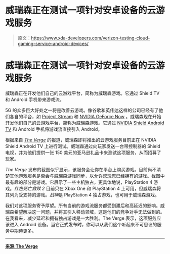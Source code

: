 # 威瑞森正在测试一项针对安卓设备的云游戏服务

> 原文：<https://www.xda-developers.com/verizon-testing-cloud-gaming-service-android-devices/>

# 威瑞森正在测试一项针对安卓设备的云游戏服务

威瑞森正在开发他们自己的云游戏平台，简称为威瑞森游戏。它通过 Shield TV 和 Android 手机带来游戏流。

5G 的众多巨大好处之一将是改善云游戏。像谷歌和英伟达这样的公司已经有了他们各自的平台，如 [Project Stream](https://www.xda-developers.com/google-project-stream-play-games-google-chrome/) 和 [NVIDIA GeForce Now](https://www.xda-developers.com/googles-cloud-gaming-platform-youtube-integration/) 。威瑞森现在开始开发他们自己的云游戏平台，简称为威瑞森游戏。它通过 [NVIDIA Shield Android TV](https://www.xda-developers.com/nvidia-shield-android-tv-experience-7-2-2/) 和 Android 手机将游戏流直接引入 Android。

根据来自 [*The Verge*](https://www.theverge.com/2019/1/11/18179048/verizon-gaming-video-game-streaming-service-vzg-nvidia-shield-android) 的报道，威瑞森即将推出的云游戏服务目前正在 NVIDIA Shield Android TV 上进行测试。威瑞森通过向玩家发送一台带控制器的 Shield 电视，并为他们提供一张 150 美元的亚马逊礼品卡来测试这项服务，从而招募了玩家。

*The Verge* 发布的截图似乎显示，该服务会让你在平台上购买游戏。目前尚不清楚其他游戏服务是否会与威瑞森游戏同步，以允许您玩您已经拥有的游戏。截图中最有趣的部分是游戏。它展示了一些主机独占，更具体地说，PlayStation 4 游戏。*红色死亡救赎 2* 目前只在 Xbox One 和 PlayStation 4 上可用，但威瑞森将其列为受支持的游戏。*战神*是 PlayStation 4 独占游戏，也可用于威瑞森游戏。

我们对这项服务寄予厚望。所有当前的游戏流服务都受到滞后和高延迟的影响。威瑞森希望解决这一问题，并将其引入移动领域，这是他们的竞争对手无法做到的。在我看来，减少延迟和拥有独占游戏是一大胜利。The Verge 表示，这项服务应该进入 Android 设备。当它正式发布时，你可以从我们这个听起来不可思议的服务中期待更多。

* * *

[**来源:The Verge**](https://www.theverge.com/2019/1/11/18179048/verizon-gaming-video-game-streaming-service-vzg-nvidia-shield-android)